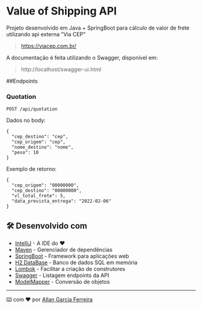 # Value of Shipping API 

Projeto desenvolvido em Java + SpringBoot para cálculo de valor de frete utilizando api externa "Via CEP"
> https://viacep.com.br/

A documentação é feita utilizando o Swagger, disponível em:
> http://localhost/swagger-ui.html


##Endpoints

### Quotation
~~~
POST /api/quotation
~~~
Dados no body:
~~~
{
  "cep_destino": "cep",
  "cep_origem": "cep",
  "nome_destino": "nome",
  "peso": 10
}
~~~
Exemplo de retorno:
~~~
{
  "cep_origem": "00000000",
  "cep_destino": "00000000",
  "vl_total_frete": 5,
  "data_prevista_entrega": "2022-02-06"
}
~~~

## 🛠️ Desenvolvido com

* [IntelliJ](http://www.dropwizard.io/1.0.2/docs/) - A IDE do ❤️
* [Maven](https://maven.apache.org/) - Gerenciador de dependências
* [SpringBoot](https://start.spring.io/) - Framework para aplicações web
* [H2 DataBase](https://www.h2database.com/html/main.html) - Banco de dados SQL em memória
* [Lombok](https://projectlombok.org/) - Facilitar a criação de construtores
* [Swagger](https://swagger.io/tools/open-source/open-source-integrations/) - Listagem endpoints da API
* [ModelMapper](http://modelmapper.org/) - Conversão de objetos


---
⌨️ com ❤️ por [Allan Garcia Ferreira](https://github.com/allan201gf) 

